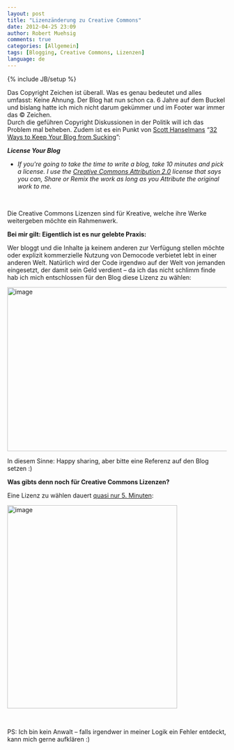 ```yaml
---
layout: post
title: "Lizenzänderung zu Creative Commons"
date: 2012-04-25 23:09
author: Robert Muehsig
comments: true
categories: [Allgemein]
tags: [Blogging, Creative Commons, Lizenzen]
language: de
---
```

{% include JB/setup %}
<p>Das Copyright Zeichen ist überall. Was es genau bedeutet und alles umfasst: Keine Ahnung. Der Blog hat nun schon ca. 6 Jahre auf dem Buckel und bislang hatte ich mich nicht darum gekümmer und im Footer war immer das © Zeichen.<br>Durch die geführen Copyright Diskussionen in der Politik will ich das Problem mal beheben. Zudem ist es ein Punkt von <a href="http://www.hanselman.com/blog/BlogInteresting32WaysToKeepYourBlogFromSucking.aspx">Scott Hanselmans</a> “<a href="http://www.hanselman.com/blog/BlogInteresting32WaysToKeepYourBlogFromSucking.aspx">32 Ways to Keep Your Blog from Sucking</a>”:</p> <p><strong><em>License Your Blog</em></strong> <ul> <li><em>If you're going to take the time to write a blog, take 10 minutes and pick a license. I use the </em><a href="http://creativecommons.org/licenses/by/2.0/"><em>Creative Commons Attribution 2.0</em></a><em> license that says you can, Share or Remix the work as long as you Attribute the original work to me.</em></li></ul> <p>&nbsp;</p> <p>Die Creative Commons Lizenzen sind für Kreative, welche ihre Werke weitergeben möchte ein Rahmenwerk. </p> <p><strong>Bei mir gilt: Eigentlich ist es nur gelebte Praxis:</strong></p> <p>Wer bloggt und die Inhalte ja keinem anderen zur Verfügung stellen möchte oder explizit kommerzielle Nutzung von Democode verbietet lebt in einer anderen Welt. Natürlich wird der Code irgendwo auf der Welt von jemanden eingesetzt, der damit sein Geld verdient – da ich das nicht schlimm finde hab ich mich entschlossen für den Blog diese Lizenz zu wählen:</p> <p><a href="http://creativecommons.org/licenses/by-sa/3.0/de/"><img style="background-image: none; border-bottom: 0px; border-left: 0px; padding-left: 0px; padding-right: 0px; display: inline; border-top: 0px; border-right: 0px; padding-top: 0px" title="image" border="0" alt="image" src="{{BASE_PATH}}/assets/wp-images-de/image1519.png" width="594" height="376"></a></p> <p>In diesem Sinne: Happy sharing, aber bitte eine Referenz auf den Blog setzen :)</p> <p><strong>Was gibts denn noch für Creative Commons Lizenzen?</strong></p> <p>Eine Lizenz zu wählen dauert <a href="http://creativecommons.org/choose/">quasi nur 5. Minuten</a>:</p> <p><a href="http://creativecommons.org/choose/"><img style="background-image: none; border-bottom: 0px; border-left: 0px; padding-left: 0px; padding-right: 0px; display: inline; border-top: 0px; border-right: 0px; padding-top: 0px" title="image" border="0" alt="image" src="{{BASE_PATH}}/assets/wp-images-de/image1520.png" width="390" height="466"></a></p> <p>&nbsp;</p> <p>PS: Ich bin kein Anwalt – falls irgendwer in meiner Logik ein Fehler entdeckt, kann mich gerne aufklären :)</p>
